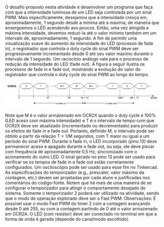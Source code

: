O desafio proposto nesta atividade é desenvolver um programa que faça com que a intensidade luminosa
de um LED seja controlada por um sinal PWM. Mais especificamente, desejamos que a intensidade cresça
em, aproximadamente, 1 segundo desde a mínima até a máxima, de maneira que enxerguemos o LED
acendendo aos poucos. Então, uma vez atingida a máxima intensidade, devemos reduzi-la até o valor
mínimo também em um intervalo de, aproximadamente, 1 segundo.
A fim de permitir uma visualização suave do aumento da intensidade do LED (processo de fade in), o
registrador que controla o duty cycle do sinal PWM deve ser progressivamente incrementado desde 0 até
seu valor máximo durante o intervalo de 1 segundo. Um raciocínio análogo vale para o processo de
redução da intensidade do LED (fade out). A figura a seguir ilustra os processos de fade in e fade out,
mostrando a evolução do valor do registrador que controla o duty cycle do sinal PWM ao longo do tempo.

![alt text](https://github.com/AlefeTiago/pwm/blob/main/pwm.PNG)

Note que M é o valor armazenado em OCR2X quando o duty cycle é 100% (LED aceso com máxima
intensidade) e T é o intervalo de tempo com que OCR2X deve ser atualizado (incrementado ou
decrementado) para produzir os efeitos de fade in e fade out. Portanto, definido M, o intervalo pode ser
obtido a partir da relação T = 1/M segundos, com T maior ou igual a um período do sinal PWM.
Durante o fade in, o LED incorporado (pino 13) deve permanecer aceso e apagado durante o fade out, ou
seja, ele deve piscar com frequência de aproximadamente 0,5 Hz, sincronizado com o acionamento do
outro LED. O sinal gerado no pino 13 pode ser usado para verificar se os tempos de fade in e fade out estão
corretamente configurados. Um osciloscópio pode ser usado para esse fim no Tinkercad.
As especificações do temporizador (e.g., prescaler, valor máximo da contagem, etc.) devem ser projetadas
por cada aluno e justificadas nos comentários do código-fonte. Notem que há mais de uma maneira de se
configurar o temporizador para atingir o comportamento desejado do sistema.
Somente o temporizador 2 poderá ser utilizado na atividade, sendo que o modo de operação explorado
deve ser o Fast PWM.
Observações:
É possível usar o modo Fast PWM do timer 2 com a contagem avançando desde 0 até 255, ou com a
contagem partindo de 0 até o valor armazenado em OCR2A. O LED (com resistor) deve ser conectado no
terminal em que a forma de onda é gerada (depende do canal/modo escolhido).
